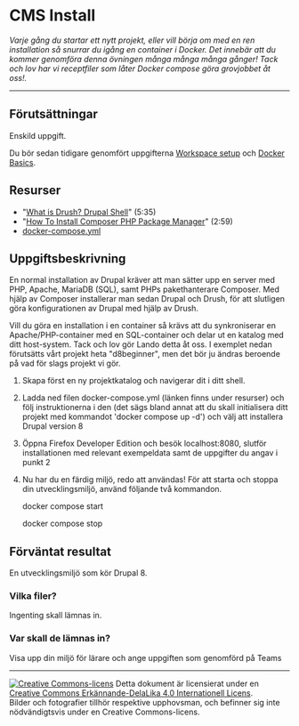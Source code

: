# CMS Install    

_Varje gång du startar ett nytt projekt, eller vill börja om med en ren installation så snurrar du igång en container i Docker. Det innebär att du kommer genomföra denna övningen många många många gånger! Tack och lov har vi receptfiler som låter Docker compose göra grovjobbet åt oss!._         

---    

## Förutsättningar    

Enskild uppgift.      

Du bör sedan tidigare genomfört uppgifterna [Workspace setup](https://tcstenungsund.github.io/schedule/assignment.html?link=assignments/weuweb02-workspace_setup) och [Docker Basics](https://tcstenungsund.github.io/schedule/assignment.html?link=assignments/weuweb02-docker_basics).  

## Resurser

* "[What is Drush? Drupal Shell](https://youtu.be/WIjSfExbOCM)" (5:35)  
* "[How To Install Composer PHP Package Manager](https://youtu.be/9renbvFpWsI)" (2:59)  
* [docker-compose.yml](https://github.com/tcstenungsund/docker/blob/main/drupal/docker-compose.yml)  

## Uppgiftsbeskrivning        

En normal installation av Drupal kräver att man sätter upp en server med PHP, Apache, MariaDB (SQL), samt PHPs pakethanterare Composer. Med hjälp av Composer installerar man sedan Drupal och Drush, för att slutligen göra konfigurationen av Drupal med hjälp av Drush.          

Vill du göra en installation i en container så krävs att du synkroniserar en Apache/PHP-container med en SQL-container och delar ut en katalog med ditt host-system. Tack och lov gör Lando detta åt oss. I exemplet nedan förutsätts vårt projekt heta "d8beginner", men det bör ju ändras beroende på vad för slags projekt vi gör.  

1) Skapa först en ny projektkatalog och navigerar dit i ditt shell.  

2) Ladda ned filen docker-compose.yml (länken finns under resurser) och följ instruktionerna i den (det sägs bland annat att du skall initialisera ditt projekt med kommandot 'docker compose up -d') och välj att installera Drupal version 8  

3) Öppna Firefox Developer Edition och besök localhost:8080, slutför installationen med relevant exempeldata samt de uppgifter du angav i punkt 2  

4) Nu har du en färdig miljö, redo att användas! För att starta och stoppa din utvecklingsmiljö, använd följande två kommandon.  

    docker compose start 
    
    docker compose stop  

## Förväntat resultat

En utvecklingsmiljö som kör Drupal 8.  

### Vilka filer?

Ingenting skall lämnas in.     

### Var skall de lämnas in?

Visa upp din miljö för lärare och ange uppgiften som genomförd på Teams 

---     

[![Creative Commons-licens](https://i.creativecommons.org/l/by-sa/4.0/80x15.png)](http://creativecommons.org/licenses/by-sa/4.0/) Detta dokument är licensierat under en [Creative Commons Erkännande-DelaLika 4.0 Internationell Licens](http://creativecommons.org/licenses/by-sa/4.0/).    
Bilder och fotografier tillhör respektive upphovsman, och befinner sig inte nödvändigtsvis under en Creative Commons-licens.   
